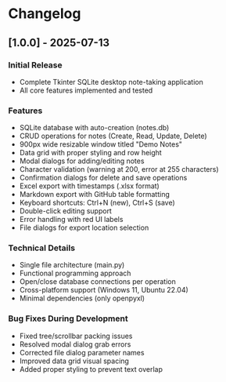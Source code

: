 # Changelog

## [1.0.0] - 2025-07-13

### Initial Release
- Complete Tkinter SQLite desktop note-taking application
- All core features implemented and tested

### Features
- SQLite database with auto-creation (notes.db)
- CRUD operations for notes (Create, Read, Update, Delete)
- 900px wide resizable window titled "Demo Notes"
- Data grid with proper styling and row height
- Modal dialogs for adding/editing notes
- Character validation (warning at 200, error at 255 characters)
- Confirmation dialogs for delete and save operations
- Excel export with timestamps (.xlsx format)
- Markdown export with GitHub table formatting
- Keyboard shortcuts: Ctrl+N (new), Ctrl+S (save)
- Double-click editing support
- Error handling with red UI labels
- File dialogs for export location selection

### Technical Details
- Single file architecture (main.py)
- Functional programming approach
- Open/close database connections per operation
- Cross-platform support (Windows 11, Ubuntu 22.04)
- Minimal dependencies (only openpyxl)

### Bug Fixes During Development
- Fixed tree/scrollbar packing issues
- Resolved modal dialog grab errors
- Corrected file dialog parameter names
- Improved data grid visual spacing
- Added proper styling to prevent text overlap